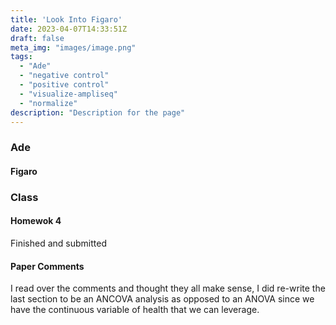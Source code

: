 ```yaml
---
title: 'Look Into Figaro'
date: 2023-04-07T14:33:51Z
draft: false
meta_img: "images/image.png"
tags:
  - "Ade"
  - "negative control"
  - "positive control"
  - "visualize-ampliseq"
  - "normalize"
description: "Description for the page"
---
```


### Ade

#### Figaro

### Class

#### Homewok 4 

Finished and submitted

#### Paper Comments

I read over the comments and thought they all make sense, I did re-write the last section to be an ANCOVA analysis as opposed to an ANOVA since we have the continuous variable of health that we can leverage. 